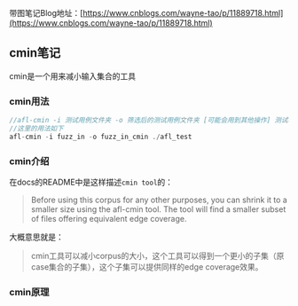 带图笔记Blog地址：[https://www.cnblogs.com/wayne-tao/p/11889718.html](https://www.cnblogs.com/wayne-tao/p/11889718.html)
## cmin笔记  
cmin是一个用来减小输入集合的工具
### cmin用法
```c
//afl-cmin -i 测试用例文件夹 -o 筛选后的测试用例文件夹 [可能会用到其他操作] 测试程序文件
//这里的用法如下
afl-cmin -i fuzz_in -o fuzz_in_cmin ./afl_test
```
### cmin介绍
在docs的README中是这样描述`cmin tool`的：
>Before using this corpus for any other purposes, you can shrink it to a smaller size using the afl-cmin tool. The tool will find a smaller subset of files offering equivalent edge coverage.  

大概意思就是：
>cmin工具可以减小corpus的大小，这个工具可以得到一个更小的子集（原case集合的子集），这个子集可以提供同样的edge coverage效果。

### cmin原理